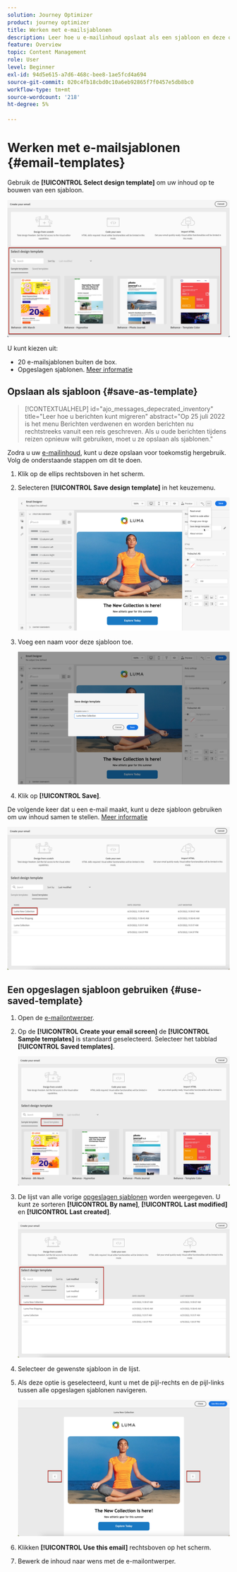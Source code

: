 ```yaml
---
solution: Journey Optimizer
product: journey optimizer
title: Werken met e-mailsjablonen
description: Leer hoe u e-mailinhoud opslaat als een sjabloon en deze opnieuw gebruikt in Journey Optimizer
feature: Overview
topic: Content Management
role: User
level: Beginner
exl-id: 94d5e615-a7d6-468c-bee8-1ae5fcd4a694
source-git-commit: 020c4fb18cbd0c10a6eb92865f7f0457e5db8bc0
workflow-type: tm+mt
source-wordcount: '218'
ht-degree: 5%

---
```


# Werken met e-mailsjablonen {#email-templates}

Gebruik de **[!UICONTROL Select design template]** om uw inhoud op te bouwen van een sjabloon.

![](assets/email_designer-templates.png)

U kunt kiezen uit:
* 20 e-mailsjablonen buiten de box.
* Opgeslagen sjablonen. [Meer informatie](#use-saved-template)

## Opslaan als sjabloon {#save-as-template}

>[!CONTEXTUALHELP]
>id="ajo_messages_depecrated_inventory"
>title="Leer hoe u berichten kunt migreren"
>abstract="Op 25 juli 2022 is het menu Berichten verdwenen en worden berichten nu rechtstreeks vanuit een reis geschreven. Als u oude berichten tijdens reizen opnieuw wilt gebruiken, moet u ze opslaan als sjablonen."

Zodra u uw [e-mailinhoud](get-started-email-design.md), kunt u deze opslaan voor toekomstig hergebruik. Volg de onderstaande stappen om dit te doen.

1. Klik op de ellips rechtsboven in het scherm.

1. Selecteren **[!UICONTROL Save design template]** in het keuzemenu.

   ![](assets/email_designer-save-template.png)

1. Voeg een naam voor deze sjabloon toe.

   ![](assets/email_designer-template-name.png)

1. Klik op **[!UICONTROL Save]**.

De volgende keer dat u een e-mail maakt, kunt u deze sjabloon gebruiken om uw inhoud samen te stellen. [Meer informatie](#use-saved-template)

![](assets/email_designer-saved-template.png)

## Een opgeslagen sjabloon gebruiken {#use-saved-template}

1. Open de [e-mailontwerper](content-from-scratch.md).

1. Op de **[!UICONTROL Create your email screen]** de **[!UICONTROL Sample templates]** is standaard geselecteerd. Selecteer het tabblad **[!UICONTROL Saved templates]**. 

   ![](assets/email_designer-saved-templates-tab.png)

1. De lijst van alle vorige [opgeslagen sjablonen](#save-as-template) worden weergegeven. U kunt ze sorteren **[!UICONTROL By name]**, **[!UICONTROL Last modified]** en **[!UICONTROL Last created]**.

   ![](assets/email_designer-saved-templates.png)

1. Selecteer de gewenste sjabloon in de lijst.

1. Als deze optie is geselecteerd, kunt u met de pijl-rechts en de pijl-links tussen alle opgeslagen sjablonen navigeren.

   ![](assets/email_designer-saved-templates-navigate.png)

1. Klikken **[!UICONTROL Use this email]** rechtsboven op het scherm.

1. Bewerk de inhoud naar wens met de e-mailontwerper.
